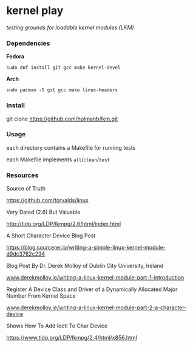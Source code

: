 kernel play
===========

*testing grounds for loadable kernel modules (LKM)*



### Dependencies

**Fedora**

```
sudo dnf install git gcc make kernel-devel
```

**Arch**

```
sudo pacman -S git gcc make linux-headers
```


### Install

git clone https://github.com/holmanb/lkm.git

### Usage


each directory contains a Makefile for running tests

each Makefile implements `all`/`clean`/`test`


### Resources

Source of Truth

https://github.com/torvalds/linux


Very Dated (2.6) But Valuable 

http://tldp.org/LDP/lkmpg/2.6/html/index.html


A Short Character Device Blog Post

https://blog.sourcerer.io/writing-a-simple-linux-kernel-module-d9dc3762c234


Blog Post By Dr. Derek Molloy of Dublin City University, Ireland

www.derekmolloy.ie/writing-a-linux-kernel-module-part-1-introduction


Register A Device Class and Driver of a Dynamically Allocated Major Number From Kernel Space

www.derekmolloy.ie/writing-a-linux-kernel-module-part-2-a-character-device


Shows How To Add Ioctl To Char Device

https://www.tldp.org/LDP/lkmpg/2.4/html/x856.html
